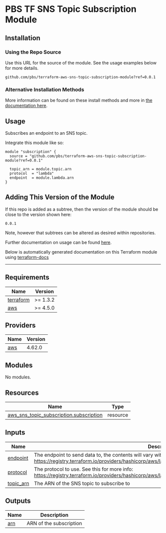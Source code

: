 # PBS TF SNS Topic Subscription Module

## Installation

### Using the Repo Source

Use this URL for the source of the module. See the usage examples below for more details.

```hcl
github.com/pbs/terraform-aws-sns-topic-subscription-module?ref=0.0.1
```

### Alternative Installation Methods

More information can be found on these install methods and more in [the documentation here](./docs/general/install).

## Usage

Subscribes an endpoint to an SNS topic.

Integrate this module like so:

```hcl
module "subscription" {
  source = "github.com/pbs/terraform-aws-sns-topic-subscription-module?ref=0.0.1"

  topic_arn = module.topic.arn
  protocol  = "lambda"
  endpoint  = module.lambda.arn
}
```

## Adding This Version of the Module

If this repo is added as a subtree, then the version of the module should be close to the version shown here:

`0.0.1`

Note, however that subtrees can be altered as desired within repositories.

Further documentation on usage can be found [here](./docs).

Below is automatically generated documentation on this Terraform module using [terraform-docs][terraform-docs]

---

[terraform-docs]: https://github.com/terraform-docs/terraform-docs

## Requirements

| Name | Version |
|------|---------|
| <a name="requirement_terraform"></a> [terraform](#requirement\_terraform) | >= 1.3.2 |
| <a name="requirement_aws"></a> [aws](#requirement\_aws) | >= 4.5.0 |

## Providers

| Name | Version |
|------|---------|
| <a name="provider_aws"></a> [aws](#provider\_aws) | 4.62.0 |

## Modules

No modules.

## Resources

| Name | Type |
|------|------|
| [aws_sns_topic_subscription.subscription](https://registry.terraform.io/providers/hashicorp/aws/latest/docs/resources/sns_topic_subscription) | resource |

## Inputs

| Name | Description | Type | Default | Required |
|------|-------------|------|---------|:--------:|
| <a name="input_endpoint"></a> [endpoint](#input\_endpoint) | The endpoint to send data to, the contents will vary with the protocol. See this for more info: https://registry.terraform.io/providers/hashicorp/aws/latest/docs/resources/sns_topic_subscription#endpoint. | `string` | n/a | yes |
| <a name="input_protocol"></a> [protocol](#input\_protocol) | The protocol to use. See this for more info: https://registry.terraform.io/providers/hashicorp/aws/latest/docs/resources/sns_topic_subscription#protocol. | `string` | n/a | yes |
| <a name="input_topic_arn"></a> [topic\_arn](#input\_topic\_arn) | The ARN of the SNS topic to subscribe to | `string` | n/a | yes |

## Outputs

| Name | Description |
|------|-------------|
| <a name="output_arn"></a> [arn](#output\_arn) | ARN of the subscription |
